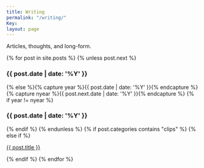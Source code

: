 ```yaml
---
title: Writing
permalink: "/writing/"
Key: 
layout: page
---
```


Articles, thoughts, and long-form.

{% for post in site.posts %}
 {% unless post.next %}<h3>{{ post.date | date: '%Y' }}</h3>
{% else %}{% capture year %}{{ post.date | date: '%Y' }}{% endcapture %}{% capture nyear %}{{ post.next.date | date: '%Y' }}{% endcapture %}
{% if year != nyear %}<h3>{{ post.date | date: '%Y' }}</h3>{% endif %}
{% endunless %}
 {% if post.categories contains "clips" %}
 {% else if %}
<article>
<p><a href="{{ post.url }}">{{ post.title }}</a></p>
</article>
 {% endif %}  
 {% endfor %}


